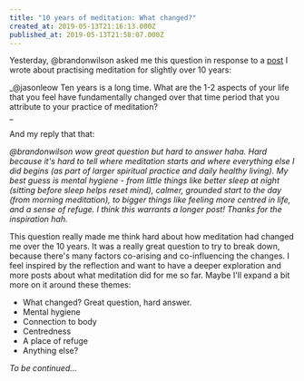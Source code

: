 ```yaml
---
title: "10 years of meditation: What changed?"
created_at: 2019-05-13T21:16:13.000Z
published_at: 2019-05-13T21:58:07.000Z
---
```

Yesterday, @brandonwilson asked me this question in response to a [post](https://200wordsaday.com/words/writings-on-meditation-3-the-ego-172055cd830ae03e5b) I wrote about practising meditation for slightly over 10 years:  

_@jasonleow Ten years is a long time. What are the 1-2 aspects of your life that you feel have fundamentally changed over that time period that you attribute to your practice of meditation?  
_

And my reply that that:

  

_@brandonwilson wow great question but hard to answer haha. Hard because it's hard to tell where meditation starts and where everything else I did begins (as part of larger spiritual practice and daily healthy living). My best guess is mental hygiene - from little things like better sleep at night (sitting before sleep helps reset mind), calmer, grounded start to the day (from morning meditation), to bigger things like feeling more centred in life, and a sense of refuge. I think this warrants a longer post! Thanks for the inspiration hah._  

  

This question really made me think hard about how meditation had changed me over the 10 years. It was a really great question to try to break down, because there's many factors co-arising and co-influencing the changes. I feel inspired by the reflection and want to have a deeper exploration and more posts about what meditation did for me so far. Maybe I'll expand a bit more on it around these themes:

  

*   What changed? Great question, hard answer. 
*   Mental hygiene
*   Connection to body
*   Centredness
*   A place of refuge
*   Anything else?

  

_To be continued..._
